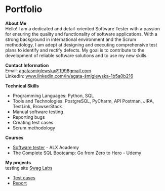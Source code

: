 # Portfolio
**About Me**  
Hello! I am a dedicated and detail-oriented Software Tester with a passion for ensuring the quality and functionality of software applications. With a strong background in international environment and the Scrum methodology, I am adept at designing and executing comprehensive test plans to identify and rectify defects. My goal is to contribute to the development of reliable software solutions and to use my new skills.

**Contact Information**  
Email: agatasmiglewska@1996gmail.com  
LinkedIn: www.linkedin.com/in/agata-śmiglewska-1b5a0b216

**Technical Skills**
* Programming Languages: Python, SQL  
* Tools and Technologies: PostgreSQL, PyCharm, API Postman, JIRA, TestLink, BrowserStack
* Manual software testing
* Reporting bugs
* Creating test cases
* Scrum methodology  

**Courses**  
* [Software tester](https://drive.google.com/file/d/1hn5HRY195YBwhJbr3D4cRetaoeprcR8V/view?usp=sharing) - ALX Academy
* The Complete SQL Bootcamp: Go from Zero to Hero - Udemy


**My projects**  
testing site [Swag Labs](https://www.saucedemo.com/)
* [Test cases](https://docs.google.com/spreadsheets/d/1Mm_LDXRzouTwMuIGenJMwfCwlZNH3EhD/edit?usp=drive_link&ouid=100875905387530406038&rtpof=true&sd=true)
* [Report](https://drive.google.com/file/d/1FfZKqw2kzB-rYV9ahYvOn_9CCYwkQLEj/view?usp=drive_link)

